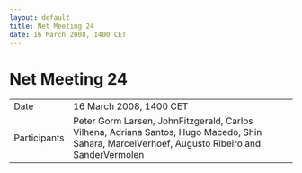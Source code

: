 ```yaml
---
layout: default
title: Net Meeting 24
date: 16 March 2008, 1400 CET
---
```



# Net Meeting 24

|||
|---|---|
| Date | 16 March 2008, 1400 CET |
| Participants | Peter Gorm Larsen, JohnFitzgerald, Carlos Vilhena, Adriana Santos, Hugo Macedo, Shin Sahara, MarcelVerhoef, Augusto Ribeiro and SanderVermolen |

